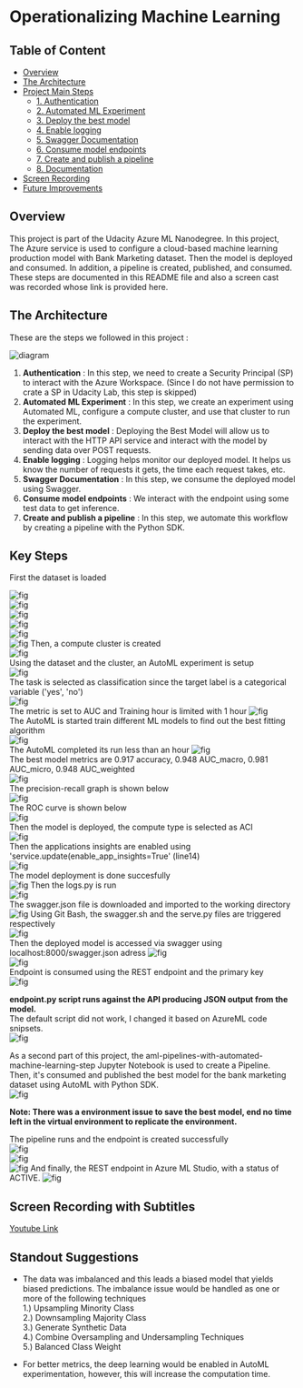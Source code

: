 # Operationalizing Machine Learning

## Table of Content
* [Overview](#overview)
* [The Architecture](#the-architecture)
* [Project Main Steps](#key-steps)
    * [1. Authentication](#authentication)
    * [2. Automated ML Experiment](#automated-ml-experiment)
    * [3. Deploy the best model](#deploy-the-best-model)
    * [4. Enable logging](#enable-logging)
    * [5. Swagger Documentation](#swagger-documentation)
    * [6. Consume model endpoints](#consume-model-endpoints)
    * [7. Create and publish a pipeline](#create-and-publish-a-pipeline)
    * [8. Documentation](#documentation)
* [Screen Recording](#screen-recording)
* [Future Improvements](#future-improvements)

## Overview
This project is part of the Udacity Azure ML Nanodegree.
In this project, The Azure service is used to configure a cloud-based machine learning production model with Bank Marketing dataset. Then the model is deployed and consumed. In addition, a pipeline is created, published, and consumed. These steps are documented in this README file and also a screen cast was recorded whose link is provided here.

## The Architecture
These are the steps we followed in this project :

![diagram](img/architecture.png)

1. **Authentication** : In this step, we need to create a Security Principal (SP) to interact with the Azure Workspace. (Since I do not have permission to crate a SP in Udacity Lab, this step is skipped)
2. **Automated ML Experiment** : In this step, we create an experiment using Automated ML, configure a compute cluster, and use that cluster to run the experiment.
3. **Deploy the best model** : Deploying the Best Model will allow us to interact with the HTTP API service and interact with the model by sending data over POST requests.
4. **Enable logging** : Logging helps monitor our deployed model. It helps us know the number of requests it gets, the time each request takes, etc.
5. **Swagger Documentation** : In this step, we consume the deployed model using Swagger.
6. **Consume model endpoints** : We interact with the endpoint using some test data to get inference.
7. **Create and publish a pipeline** : In this step, we automate this workflow by creating a pipeline with the Python SDK.

## Key Steps  
First the dataset is loaded

![fig](img/fig01.png)  
![fig](img/fig02.png)  
![fig](img/fig03.png)  
![fig](img/fig04.png)  
![fig](img/fig05.png)  
![fig](img/fig06.png)
Then, a compute cluster is created  
![fig](img/fig07.png)  
Using the dataset and the cluster, an AutoML experiment is setup  
![fig](img/fig08.png)  
The task is selected as classification since the target label is a categorical variable ('yes', 'no')  
![fig](img/fig09.png)  
The metric is set to AUC and Training hour is limited with 1 hour 
![fig](img/fig10.png)  
The AutoML is started train different ML models to find out the best fitting algorithm  
![fig](img/fig11.png)  
The AutoML completed its run less than an hour
![fig](img/fig12.png)  
The best model metrics are 0.917 accuracy, 0.948 AUC_macro, 0.981 AUC_micro, 0.948 AUC_weighted  
![fig](img/fig13.png)  
The precision-recall graph is shown below  
![fig](img/fig14.png)  
The ROC curve is shown below  
![fig](img/fig15.png)  
Then the model is deployed, the compute type is selected as ACI  
![fig](img/fig16.png)  
Then the applications insights are enabled using 'service.update(enable_app_insights=True' (line14)  
![fig](img/fig17.png)  
The model deployment is done succesfully  
![fig](img/fig18.png)
Then the logs.py is run  
![fig](img/fig19.png)  
The swagger.json file is downloaded and imported to the working directory  
![fig](img/fig20.png)
Using Git Bash, the swagger.sh and the serve.py files are triggered respectively  
![fig](img/fig21.png)  
Then the deployed model is accessed via swagger using localhost:8000/swagger.json adress
![fig](img/fig22.png)  
![fig](img/fig23.png)  
Endpoint is consumed using the REST endpoint and the primary key  
![fig](img/fig24.png)  

**endpoint.py script runs against the API producing JSON output from the model.**  
The default script did not work, I changed it based on AzureML code snipsets.  
![fig](img/fig25.png)  

As a second part of this project, the aml-pipelines-with-automated-machine-learning-step Jupyter Notebook is used to create a Pipeline.  
Then, it's consumed and published the best model for the bank marketing dataset using AutoML with Python SDK.  
![fig](img/fig26.png)  

**Note: There was a environment issue to save the best model, end no time left in the virtual environment to replicate the environment.**

The pipeline runs and the endpoint is created successfully  
![fig](img/fig27.png)  
![fig](img/fig28.png)  
![fig](img/fig29.png) 
And finally, the REST endpoint in Azure ML Studio, with a status of ACTIVE.
![fig](img/fig30.png) 


## Screen Recording with Subtitles
[Youtube Link](https://www.youtube.com/watch?v=5iA5eBRqGTU)


## Standout Suggestions
* The data was imbalanced and this leads a biased model that yields biased predictions. The imbalance issue would be handled as one or more of the following techniques  
1.) Upsampling Minority Class  
2.) Downsampling Majority Class  
3.) Generate Synthetic Data  
4.) Combine Oversampling and Undersampling Techniques  
5.) Balanced Class Weight  

* For better metrics, the deep learning would be enabled in AutoML experimentation, however, this will increase the computation time.



